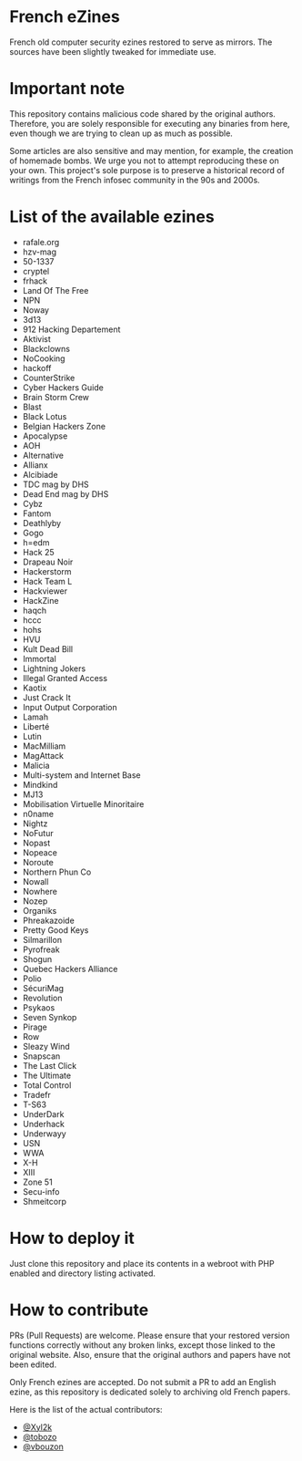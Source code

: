 # French eZines

French old computer security ezines restored to serve as mirrors. The sources have been slightly tweaked for immediate use.

# Important note

This repository contains malicious code shared by the original authors. Therefore, you are solely responsible for executing any binaries from here, even though we are trying to clean up as much as possible.

Some articles are also sensitive and may mention, for example, the creation of homemade bombs. We urge you not to attempt reproducing these on your own. This project's sole purpose is to preserve a historical record of writings from the French infosec community in the 90s and 2000s.

# List of the available ezines

* rafale.org
* hzv-mag
* 50-1337
* cryptel
* frhack
* Land Of The Free
* NPN
* Noway
* 3d13
* 912 Hacking Departement
* Aktivist
* Blackclowns
* NoCooking
* hackoff
* CounterStrike
* Cyber Hackers Guide
* Brain Storm Crew
* Blast
* Black Lotus
* Belgian Hackers Zone
* Apocalypse
* AOH
* Alternative
* Allianx
* Alcibiade
* TDC mag by DHS
* Dead End mag by DHS
* Cybz
* Fantom
* Deathlyby
* Gogo
* h=edm
* Hack 25
* Drapeau Noir
* Hackerstorm
* Hack Team L
* Hackviewer
* HackZine
* haqch
* hccc
* hohs
* HVU
* Kult Dead Bill
* Immortal
* Lightning Jokers
* Illegal Granted Access
* Kaotix
* Just Crack It
* Input Output Corporation
* Lamah
* Liberté
* Lutin
* MacMilliam
* MagAttack
* Malicia
* Multi-system and Internet Base
* Mindkind
* MJ13
* Mobilisation Virtuelle Minoritaire
* n0name
* Nightz
* NoFutur
* Nopast
* Nopeace
* Noroute
* Northern Phun Co
* Nowall
* Nowhere
* Nozep
* Organiks
* Phreakazoide
* Pretty Good Keys
* Silmarillon
* Pyrofreak
* Shogun
* Quebec Hackers Alliance
* Polio
* SécuriMag
* Revolution
* Psykaos
* Seven Synkop
* Pirage
* Row
* Sleazy Wind
* Snapscan
* The Last Click
* The Ultimate
* Total Control
* Tradefr
* T-S63
* UnderDark
* Underhack
* Underwayy
* USN
* WWA
* X-H
* XIII
* Zone 51
* Secu-info
* Shmeitcorp

# How to deploy it

Just clone this repository and place its contents in a webroot with PHP enabled and directory listing activated.

# How to contribute

PRs (Pull Requests) are welcome. Please ensure that your restored version functions correctly without any broken links, except those linked to the original website. Also, ensure that the original authors and papers have not been edited.

Only French ezines are accepted. Do not submit a PR to add an English ezine, as this repository is dedicated solely to archiving old French papers.

Here is the list of the actual contributors:

- [@Xyl2k](https://github.com/Xyl2k)
- [@tobozo](https://github.com/tobozo)
- [@vbouzon](https://github.com/vbouzon)
